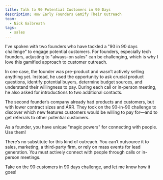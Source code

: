 ```yaml
---
title: Talk to 90 Potential Customers in 90 Days 
description: How Early Founders Gamify Their Outreach
team:
  - Nick Galbreath
tags:
  - sales
---
```

I've spoken with two founders who have tackled a "90 in 90 days challenge" to engage potential customers. For founders, especially tech founders, adjusting to "always-on sales" can be challenging, which is why I love this gamified approach to customer outreach.

In one case, the founder was pre-product and wasn’t actively selling anything yet. Instead, he used the opportunity to ask crucial product questions, identify potential buyers, determine budget sources, and understand their willingness to pay. During each call or in-person meeting, he also asked for introductions to two additional contacts.

The second founder’s company already had products and customers, but with lower contract sizes and ARR. They took on the 90-in-90 challenge to discover which new features customers would be willing to pay for—and to get referrals to other potential customers.

As a founder, you have unique "magic powers" for connecting with people. Use them!

There’s no substitute for this kind of outreach. You can’t outsource it to sales, marketing, a third-party firm, or rely on mass events for lead generation. You must actively connect with people through calls or in-person meetings. 

Take on the 90 customers in 90 days challenge, and let me know how it goes!
